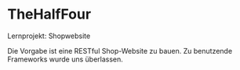 # TheHalfFour
Lernprojekt: Shopwebsite

Die Vorgabe ist eine RESTful Shop-Website zu bauen. Zu benutzende Frameworks wurde uns überlassen.

